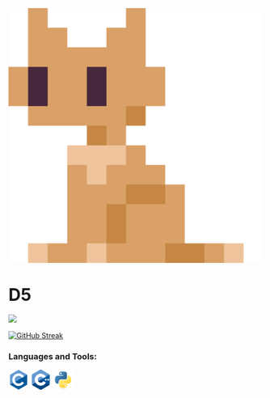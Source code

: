 ![logo](_media/logo.png)

# <big>D5</big>

<span id="busuanzi_container_site_uv" style='display:none'>
    访客数:<span id="busuanzi_value_site_uv"></span> 人
</span>

<img src="https://ghchart.rshah.org/409ba5/D5rrr"/>

[![GitHub Streak](https://github-readme-streak-stats.herokuapp.com/?user=D5rrr)](https://git.io/streak-stats)

<h3 align="left">Languages and Tools:</h3>

<p align="left">
<a href="https://www.cprogramming.com/" target="_blank"> <img src="https://raw.githubusercontent.com/devicons/devicon/master/icons/c/c-original.svg" alt="c" width="40" height="40"/></a>
<a href="https://www.w3schools.com/cpp/" target="_blank">
<img src="https://raw.githubusercontent.com/devicons/devicon/master/icons/cplusplus/cplusplus-original.svg" alt="cplusplus" width="40" height="40"/></a>
<a href="https://www.python.org" target="_blank"> 
<img src="https://raw.githubusercontent.com/devicons/devicon/master/icons/python/python-original.svg" alt="python" width="40" height="40"/></a> 
</p>